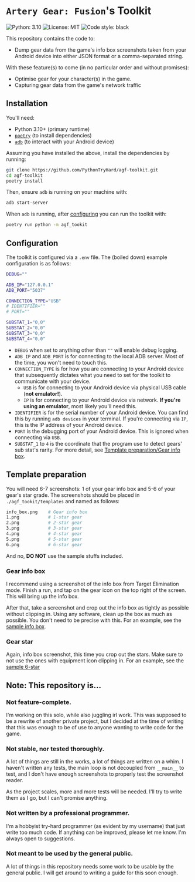 # `Artery Gear: Fusion`'s Toolkit
![Python: 3.10](https://img.shields.io/badge/python-3.10-blue)
![License: MIT](https://img.shields.io/badge/license-MIT-blue) 
![Code style: black](https://img.shields.io/badge/code%20style-black-000000.svg)

This repository contains the code to:
- Dump gear data from the game's info box screenshots taken from your Android device into either JSON format or a comma-separated string.

With these feature(s) to come (in no particular order and without promises):
- Optimise gear for your character(s) in the game.
- Capturing gear data from the game's network traffic

## Installation
You'll need:
- Python 3.10+ (primary runtime)
- [`poetry`](https://python-poetry.org/docs/#installation) (to install dependencies)
- [`adb`](https://developer.android.com/studio/command-line/adb) (to interact with your Android device)

Assuming you have installed the above, install the dependencies by running:
```sh
git clone https://github.com/PythonTryHard/agf-toolkit.git
cd agf-toolkit
poetry install
```
Then, ensure `adb` is running on your machine with:
```sh
adb start-server
```
When `adb` is running, after [configuring](#configuration) you can run the toolkit with:
```sh
poetry run python -m agf_tookit
```
## Configuration
The toolkit is configured via a `.env` file. The (boiled down) example configuration is as follows:
```sh
DEBUG=""

ADB_IP="127.0.0.1"
ADB_PORT="5037"

CONNECTION_TYPE="USB"
# IDENTIFIER=""
# PORT=""

SUBSTAT_1="0,0"
SUBSTAT_2="0,0"
SUBSTAT_3="0,0"
SUBSTAT_4="0,0"
```
- `DEBUG` when set to anything other than `""` will enable debug logging.
- `ADB_IP` and `ADB_PORT` is for connecting to the local ADB server. Most of the time, you won't need to touch this.
- `CONNECTION_TYPE` is for how you are connecting to your Android device that subsequently dictates what you need to set for the toolkit to communicate with your device.
  - `USB` is for connecting to your Android device via physical USB cable (**not emulator!**).
  - `IP` is for connecting to your Android device via network. **If you're using an emulator**, most likely you'll need this.
- `IDENTIFIER` is for the serial number of your Android device. You can find this by running `adb devices` in your terminal. If you're connecting via `IP`, this is the IP address of your Android device.
- `PORT` is the debugging port of your Android device. This is ignored when connecting via `USB`. 
- `SUBSTAT_1` to `4` is the coordinate that the program use to detect gears' sub stat's rarity. For more detail, see [Template preparation/Gear info box](#gear-info-box).

## Template preparation
You will need 6-7 screenshots: 1 of your gear info box and 5-6 of your gear's star grade. The screenshots should be placed in `./agf_tookit/templates` and named as follows:
```sh
info_box.png    # Gear info box 
1.png           # 1-star gear          
2.png           # 2-star gear
3.png           # 3-star gear
4.png           # 4-star gear
5.png           # 5-star gear
6.png           # 6-star gear
```
And no, **DO NOT** use the sample stuffs included.
### Gear info box
I recommend using a screenshot of the info box from Target Elimination mode. Finish a run, and tap on the gear icon on the top right of the screen. This will bring up the info box.

After that, take a screenshot and crop out the info box as tightly as possible without clipping in. Using any software, clean up the box as much as possible. You don't need to be precise with this. For an example, see the [sample info box](https://github.com/PythonTryHard/agf-toolkit/blob/master/agf_toolkit/templates_sample/info_box.png).

### Gear star
Again, info box screenshot, this time you crop out the stars. Make sure to not use the ones with equipment icon clipping in. For an example, see the [sample 6-star](https://github.com/PythonTryHard/agf-toolkit/blob/master/agf_toolkit/templates_sample/6.png)

## Note: This repository is...
### Not feature-complete.
I'm working on this solo, while also juggling irl work. This was supposed to be a rewrite of another private project, but I decided at the time of writing that this was enough to be of use to anyone wanting to write code for the game.

### Not stable, nor tested thoroughly.
A lot of things are still in the works, a lot of things are written on a whim. I haven't written any tests, the main loop is not decoupled from `__main__` to test, and I don't have enough screenshots to properly test the screenshot reader.

As the project scales, more and more tests will be needed. I'll try to write them as I go, but I can't promise anything.

### Not written by a professional programmer.
I'm a hobbyist try-hard programmer (as evident by my username) that just write too much code. If anything can be improved, please let me know. I'm always open to suggestions.

### Not meant to be used by the general public.
A lot of things in this repository needs some work to be usable by the general public. I will get around to writing a guide for this soon enough.